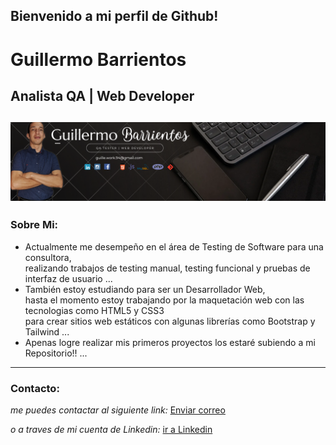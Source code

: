 ## Bienvenido a mi perfil de Github! 
# Guillermo Barrientos
## Analista QA | Web Developer
![imagen de portada](img/portadagithub.png)
---
### Sobre Mi:
-  Actualmente me desempeño en el área de Testing de Software para una consultora,  
realizando trabajos de testing manual, testing funcional y pruebas de interfaz de usuario ...
-  También estoy estudiando para ser un Desarrollador Web,  
hasta el momento estoy trabajando por la maquetación web con las tecnologias como HTML5 y CSS3  
para crear sitios web estáticos con algunas librerías como Bootstrap y Tailwind ...
-  Apenas logre realizar mis primeros proyectos los estaré subiendo a mi Repositorio!! ...
--- 
  ### Contacto:
  *me puedes contactar al siguiente link:* [Enviar correo](mailto:guille.work.94@gmail.com)

  *o a traves de mi cuenta de Linkedin:* [ir a Linkedin](www.linkedin.com/in/guillermo94barrientos)
<!---
memo94dev/memo94dev is a ✨ special ✨ repository because its `README.md` (this file) appears on your GitHub profile.
You can click the Preview link to take a look at your changes.
--->
